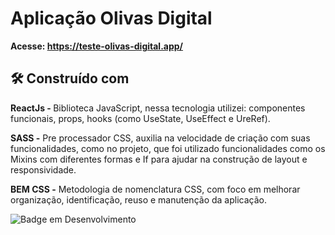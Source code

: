 # Aplicação Olivas Digital





<strong>Acesse: https://teste-olivas-digital.app/ </strong>


## 🛠️ Construído com

<strong>ReactJs - </strong> Biblioteca JavaScript, nessa tecnologia utilizei: componentes funcionais, props, hooks (como UseState, UseEffect e UreRef).

<strong>SASS -</strong> Pre processador CSS, auxilia na velocidade de criação com suas funcionalidades, como no projeto, que foi utilizado funcionalidades como os Mixins com diferentes formas e If para ajudar na construção de layout e responsividade.

<strong>BEM CSS -</strong> Metodologia de nomenclatura CSS, com foco em melhorar organização, identificação, reuso e manutenção da aplicação.



![Badge em Desenvolvimento](http://img.shields.io/static/v1?label=STATUS&message=EM%20DESENVOLVIMENTO&color=GREEN&style=for-the-badge)

